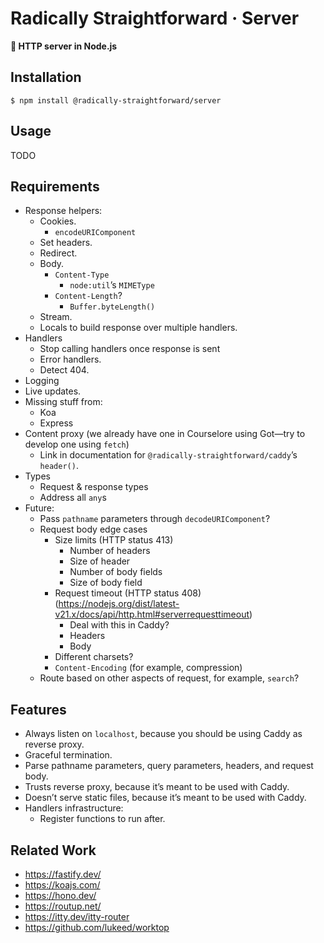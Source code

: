 # Radically Straightforward · Server

**🦾 HTTP server in Node.js**

## Installation

```console
$ npm install @radically-straightforward/server
```

## Usage

TODO

## Requirements

- Response helpers:
  - Cookies.
    - `encodeURIComponent`
  - Set headers.
  - Redirect.
  - Body.
    - `Content-Type`
      - `node:util`’s `MIMEType`
    - `Content-Length`?
      - `Buffer.byteLength()`
  - Stream.
  - Locals to build response over multiple handlers.
- Handlers
  - Stop calling handlers once response is sent
  - Error handlers.
  - Detect 404.
- Logging
- Live updates.
- Missing stuff from:
  - Koa
  - Express
- Content proxy (we already have one in Courselore using Got—try to develop one using `fetch`)
  - Link in documentation for `@radically-straightforward/caddy`’s `header()`.
- Types
  - Request & response types
  - Address all `any`s
- Future:
  - Pass `pathname` parameters through `decodeURIComponent`?
  - Request body edge cases
    - Size limits (HTTP status 413)
      - Number of headers
      - Size of header
      - Number of body fields
      - Size of body field
    - Request timeout (HTTP status 408) (https://nodejs.org/dist/latest-v21.x/docs/api/http.html#serverrequesttimeout)
      - Deal with this in Caddy?
      - Headers
      - Body
    - Different charsets?
    - `Content-Encoding` (for example, compression)
  - Route based on other aspects of request, for example, `search`?

## Features

- Always listen on `localhost`, because you should be using Caddy as reverse proxy.
- Graceful termination.
- Parse pathname parameters, query parameters, headers, and request body.
- Trusts reverse proxy, because it’s meant to be used with Caddy.
- Doesn’t serve static files, because it’s meant to be used with Caddy.
- Handlers infrastructure:
  - Register functions to run after.

## Related Work

- <https://fastify.dev/>
- <https://koajs.com/>
- <https://hono.dev/>
- <https://routup.net/>
- <https://itty.dev/itty-router>
- <https://github.com/lukeed/worktop>
